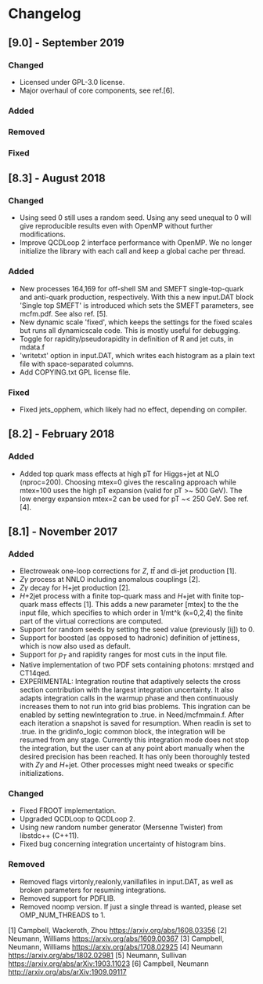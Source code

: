 # Changelog

## [9.0] - September 2019
### Changed
- Licensed under GPL-3.0 license.
- Major overhaul of core components, see ref.[6].

### Added

### Removed

### Fixed

## [8.3] - August 2018
### Changed
- Using seed 0 still uses a random seed. Using any seed unequal to 0 will
  give reproducible results even with OpenMP without further modifications.
- Improve QCDLoop 2 interface performance with OpenMP. We no longer initialize
  the library with each call and keep a global cache per thread.

### Added
- New processes 164,169 for off-shell SM and SMEFT single-top-quark and
  anti-quark production, respectively. With this a new input.DAT block
  'Single top SMEFT' is introduced which sets the SMEFT parameters,
  see mcfm.pdf. See also ref. [5].
- New dynamic scale 'fixed', which keeps the settings for the fixed scales but
  runs all dynamicscale code. This is mostly useful for debugging.
- Toggle for rapidity/pseudorapidity in definition of R and jet cuts, in mdata.f
- 'writetxt' option in input.DAT, which writes each histogram as a plain
  text file with space-separated columns.
- Add COPYING.txt GPL license file.

### Fixed
- Fixed jets_opphem, which likely had no effect, depending on compiler.


## [8.2] - February 2018
### Added
- Added top quark mass effects at high pT for Higgs+jet at NLO (nproc=200).
  Choosing mtex=0 gives the rescaling approach while mtex=100 uses the
  high pT expansion (valid for pT >~ 500 GeV). The low energy expansion mtex=2
  can be used for pT ~< 250 GeV. See ref. [4].

## [8.1] - November 2017
### Added
- Electroweak one-loop corrections for $Z$, $t\bar t$ and di-jet production [1].
- $Z\gamma$ process at NNLO including anomalous couplings [2].
- $Z\gamma$ decay for H+jet production [2].
- $H$+2jet process with a finite top-quark mass and $H$+jet with finite
  top-quark mass effects [1]. This adds a new parameter [mtex] to the
  the input file, which specifies to which order in 1/mt^k (k=0,2,4) the finite
  part of the virtual corrections are computed.
- Support for random seeds by setting the seed value (previously [ij]) to 0.
- Support for boosted (as opposed to hadronic) definition of jettiness, which
  is now also used as default.
- Support for $p_T$ and rapidity ranges for most cuts in the input file.
- Native implementation of two PDF sets containing photons: mrstqed and
  CT14qed.
- EXPERIMENTAL: Integration routine that adaptively selects the cross section
  contribution with the largest integration uncertainty. It also adapts
  integration calls in the warmup phase and then continuously increases them to
  not run into grid bias problems. This ingration can be enabled by setting
  newIntegration to .true. in Need/mcfmmain.f. After each iteration a snapshot is
  saved for resumption. When readin is set to .true. in the gridinfo_logic
  common block, the integration will be resumed from any stage. Currently this
  integration mode does not stop the integration, but the user can at any point
  abort manually when the desired precision has been reached. It has only been
  thoroughly tested with $Z\gamma$ and $H+$jet. Other processes might need
  tweaks or specific initializations.

### Changed
- Fixed FROOT implementation.
- Upgraded QCDLoop to QCDLoop 2.
- Using new random number generator (Mersenne Twister) from libstdc++ (C++11).
- Fixed bug concerning integration uncertainty of histogram bins.

### Removed
- Removed flags virtonly,realonly,vanillafiles in input.DAT, as well as broken
  parameters for resuming integrations.
- Removed support for PDFLIB.
- Removed noomp version. If just a single thread is wanted, please
  set OMP_NUM_THREADS to 1.

[1] Campbell, Wackeroth, Zhou https://arxiv.org/abs/1608.03356
[2] Neumann, Williams https://arxiv.org/abs/1609.00367
[3] Campbell, Neumann, Williams https://arxiv.org/abs/1708.02925
[4] Neumann https://arxiv.org/abs/1802.02981
[5] Neumann, Sullivan https://arxiv.org/abs/arXiv:1903.11023
[6] Campbell, Neumann http://arxiv.org/abs/arXiv:1909.09117
